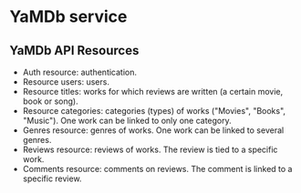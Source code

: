 # YaMDb service
## YaMDb API Resources
* Auth resource: authentication.
* Resource users: users.
* Resource titles: works for which reviews are written (a certain movie, book or song).
* Resource categories: categories (types) of works ("Movies", "Books", "Music"). One work can be linked to only one category.
* Genres resource: genres of works. One work can be linked to several genres.
* Reviews resource: reviews of works. The review is tied to a specific work.
* Comments resource: comments on reviews. The comment is linked to a specific review.
